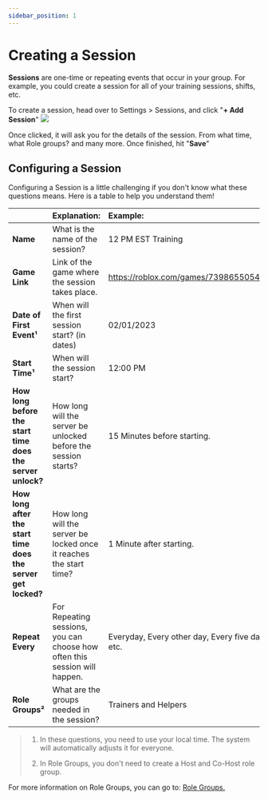 ```yaml
---
sidebar_position: 1
---
```

# Creating a Session
**Sessions** are one-time or repeating events that occur in your group. For example, you could create a session for all of your training sessions, shifts, etc. 

To create a session, head over to Settings > Sessions, and click "**+ Add Session**"
![](/img/as0a.png)

Once clicked, it will ask you for the details of the session. From what time, what Role groups? and many more. Once finished, hit "**Save**"

## Configuring a Session
Configuring a Session is a little challenging if you don't know what these questions means. Here is a table to help you understand them!

|  | Explanation: | Example: |
| :-- | :-- | :-- |
| **Name** | What is the name of the session? | 12 PM EST Training |
| **Game Link** | Link of the game where the session takes place. | https://roblox.com/games/7398655054/Verify |
| **Date of First Event¹** | When will the first session start? (in dates) | 02/01/2023
| **Start Time¹** | When will the session start? | 12:00 PM |
| **How long before the start time does the server unlock?** | How long will the server be unlocked before the session starts? | 15 Minutes before starting. |
| **How long after the start time does the server get locked?** | How long will the server be locked once it reaches the start time? | 1 Minute after starting. |
| **Repeat Every** | For Repeating sessions, you can choose how often this session will happen. | Everyday, Every other day, Every five days, etc. |
| **Role Groups²** | What are the groups needed in the session? | Trainers and Helpers |

> 1. In these questions, you need to use your local time. The system will automatically adjusts it for everyone.
>
> 2. In Role Groups, you don't need to create a Host and Co-Host role group.

For more information on Role Groups, you can go to: [Role Groups.](https://docs.hyra.io/guides/sessions/role-groups)

